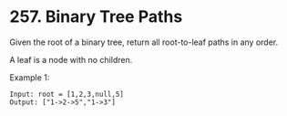 # 257. Binary Tree Paths
Given the root of a binary tree, return all root-to-leaf paths in any order.

A leaf is a node with no children.

 

Example 1:

```
Input: root = [1,2,3,null,5]
Output: ["1->2->5","1->3"]
```
